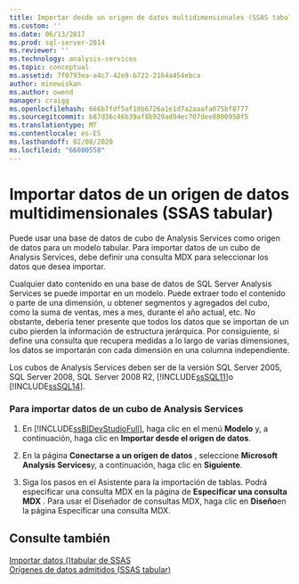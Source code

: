 ```yaml
---
title: Importar desde un origen de datos multidimensionales (SSAS tabular) | Microsoft Docs
ms.custom: ''
ms.date: 06/13/2017
ms.prod: sql-server-2014
ms.reviewer: ''
ms.technology: analysis-services
ms.topic: conceptual
ms.assetid: 7f0793ea-a4c7-42e9-b722-2164a454ebca
author: minewiskan
ms.author: owend
manager: craigg
ms.openlocfilehash: 666b7fdf5af10b6726a1e1d7a2aaafa075bf8777
ms.sourcegitcommit: b87d36c46b39af8b929ad94ec707dee8800950f5
ms.translationtype: MT
ms.contentlocale: es-ES
ms.lasthandoff: 02/08/2020
ms.locfileid: "66080558"
---
```

# <a name="import-from-a-multidimensional-data-source-ssas-tabular"></a>Importar datos de un origen de datos multidimensionales (SSAS tabular)
  Puede usar una base de datos de cubo de Analysis Services como origen de datos para un modelo tabular. Para importar datos de un cubo de Analysis Services, debe definir una consulta MDX para seleccionar los datos que desea importar.  
  
 Cualquier dato contenido en una base de datos de SQL Server Analysis Services se puede importar en un modelo. Puede extraer todo el contenido o parte de una dimensión, u obtener segmentos y agregados del cubo, como la suma de ventas, mes a mes, durante el año actual, etc. No obstante, debería tener presente que todos los datos que se importan de un cubo pierden la información de estructura jerárquica. Por consiguiente, si define una consulta que recupera medidas a lo largo de varias dimensiones, los datos se importarán con cada dimensión en una columna independiente.  
  
 Los cubos de Analysis Services deben ser de la versión SQL Server 2005, SQL Server 2008, SQL Server 2008 R2, [!INCLUDE[ssSQL11](../includes/sssql11-md.md)]o [!INCLUDE[ssSQL14](../includes/sssql14-md.md)].  
  
### <a name="to-import-data-from-an-analysis-services-cube"></a>Para importar datos de un cubo de Analysis Services  
  
1.  En [!INCLUDE[ssBIDevStudioFull](../includes/ssbidevstudiofull-md.md)], haga clic en el menú **Modelo** y, a continuación, haga clic en **Importar desde el origen de datos**.  
  
2.  En la página **Conectarse a un origen de datos** , seleccione **Microsoft Analysis Services**y, a continuación, haga clic en **Siguiente**.  
  
3.  Siga los pasos en el Asistente para la importación de tablas. Podrá especificar una consulta MDX en la página de **Especificar una consulta MDX** . Para usar el Diseñador de consultas MDX, haga clic en **Diseño**en la página Especificar una consulta MDX.  
  
## <a name="see-also"></a>Consulte también  
 [Importar datos &#40;&#41;tabular de SSAS](import-data-ssas-tabular.md)   
 [Orígenes de datos admitidos &#40;SSAS tabular&#41;](tabular-models/data-sources-supported-ssas-tabular.md)  
  
  
